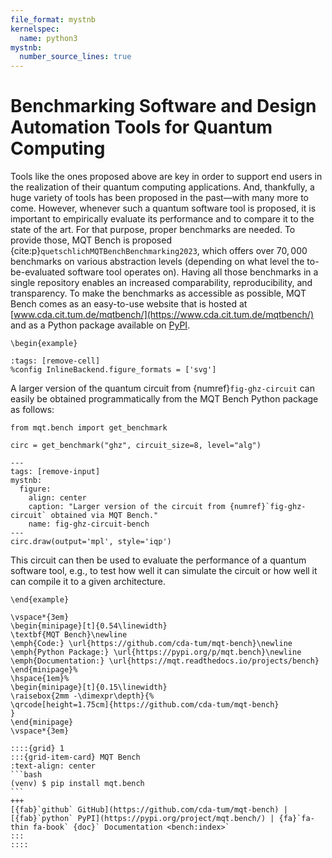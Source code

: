 ```yaml
---
file_format: mystnb
kernelspec:
  name: python3
mystnb:
  number_source_lines: true
---
```


# Benchmarking Software and Design Automation Tools for Quantum Computing

Tools like the ones proposed above are key in order to support end users in the realization of their quantum computing applications.
And, thankfully, a huge variety of tools has been proposed in the past—with many more to come.
However, whenever such a quantum software tool is proposed, it is important to empirically evaluate its performance and to compare it to the state of the art.
For that purpose, proper benchmarks are needed.
To provide those, MQT Bench is proposed {cite:p}`quetschlichMQTBenchBenchmarking2023`, which offers over $70,000$ benchmarks on various abstraction levels (depending on what level the to-be-evaluated software tool operates on).
Having all those benchmarks in a single repository enables an increased comparability, reproducibility, and transparency.
To make the benchmarks as accessible as possible, MQT Bench comes as an easy-to-use website that is hosted at [www.cda.cit.tum.de/mqtbench/](https://www.cda.cit.tum.de/mqtbench/) and as a Python package available on [PyPI](https://pypi.org/project/mqt.bench/).

```{raw} latex
\begin{example}
```

```{code-cell} ipython3
:tags: [remove-cell]
%config InlineBackend.figure_formats = ['svg']
```

A larger version of the quantum circuit from {numref}`fig-ghz-circuit` can easily be obtained programmatically from the MQT Bench Python package as follows:

```{code-cell} ipython3
from mqt.bench import get_benchmark

circ = get_benchmark("ghz", circuit_size=8, level="alg")
```

```{code-cell} ipython3
---
tags: [remove-input]
mystnb:
  figure:
    align: center
    caption: "Larger version of the circuit from {numref}`fig-ghz-circuit` obtained via MQT Bench."
    name: fig-ghz-circuit-bench
---
circ.draw(output='mpl', style='iqp')
```

This circuit can then be used to evaluate the performance of a quantum software tool, e.g., to test how well it can simulate the circuit or how well it can compile it to a given architecture.

```{raw} latex
\end{example}
```

```{raw} latex
\vspace*{3em}
\begin{minipage}[t]{0.54\linewidth}
\textbf{MQT Bench}\newline
\emph{Code:} \url{https://github.com/cda-tum/mqt-bench}\newline
\emph{Python Package:} \url{https://pypi.org/p/mqt.bench}\newline
\emph{Documentation:} \url{https://mqt.readthedocs.io/projects/bench}
\end{minipage}%
\hspace{1em}%
\begin{minipage}[t]{0.15\linewidth}
\raisebox{2mm -\dimexpr\depth}{%
\qrcode[height=1.75cm]{https://github.com/cda-tum/mqt-bench}
}
\end{minipage}
\vspace*{3em}
```

````{only} html
::::{grid} 1
:::{grid-item-card} MQT Bench
:text-align: center
```bash
(venv) $ pip install mqt.bench
```
+++
[{fab}`github` GitHub](https://github.com/cda-tum/mqt-bench) | [{fab}`python` PyPI](https://pypi.org/project/mqt.bench/) | {fa}`fa-thin fa-book` {doc}` Documentation <bench:index>`
:::
::::
````
